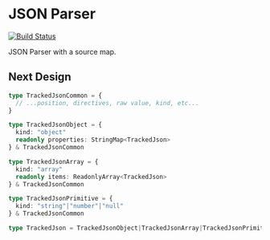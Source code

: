 # JSON Parser

[![Build Status](https://dev.azure.com/ts-common/ts-common/_apis/build/status/ts-common.json-parser)](https://dev.azure.com/ts-common/ts-common/_build/latest?definitionId=15)

JSON Parser with a source map.

## Next Design

```ts
type TrackedJsonCommon = {
  // ...position, directives, raw value, kind, etc...
}

type TrackedJsonObject = {
  kind: "object"
  readonly properties: StringMap<TrackedJson>
} & TrackedJsonCommon

type TrackedJsonArray = {
  kind: "array"
  readonly items: ReadonlyArray<TrackedJson>
} & TrackedJsonCommon

type TrackedJsonPrimitive = {
  kind: "string"|"number"|"null"
} & TrackedJsonCommon

type TrackedJson = TrackedJsonObject|TrackedJsonArray|TrackedJsonPrimitive
```